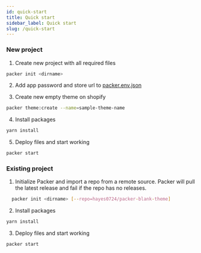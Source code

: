 ```yaml
---
id: quick-start
title: Quick start
sidebar_label: Quick start
slug: /quick-start
---
```


### New project
1. Create new project with all required files
```bash
packer init <dirname>
```
2. Add app password and store url to [packer.env.json](/docs/config/environment)

3. Create new empty theme on shopify
```bash
packer theme:create --name=sample-theme-name
```
4. Install packages
```bash
yarn install
```
5. Deploy files and start working
```bash
packer start
```

### Existing project
1. Initialize Packer and import a repo from a remote source. Packer will pull the latest release and fail if the repo has no releases.
```bash
  packer init <dirname> [--repo=hayes0724/packer-blank-theme]
```
2. Install packages
```bash
yarn install
```
3. Deploy files and start working
```bash
packer start
```
